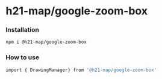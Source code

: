 # h21-map/google-zoom-box

### Installation
```bash
npm i @h21-map/google-zoom-box
```
### How to use
```bash
import { DrawingManager} from '@h21-map/google-zoom-box'
```
